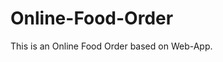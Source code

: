 # Online-Food-Order

This is an Online Food Order based on Web-App.














































































































































































































































































































































